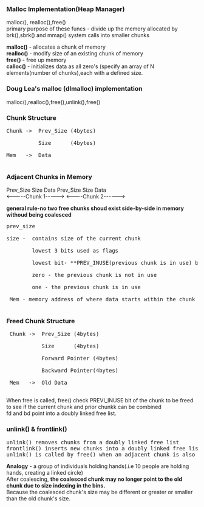 ### Malloc Implementation(Heap Manager)
<p> malloc(), realloc(),free() <br>
primary purpose of these funcs - divide up the memory allocated by brk(),sbrk() and mmap() system calls into smaller chunks <br>
 
**malloc()** - allocates a chunk of memory <br>
**realloc()** - modify size of an existing chunk of memory <br>
**free()** - free up memory <br>
**calloc()** - initializes data as all zero's (specify an array of N elements(number of chunks),each with a defined size. 
</p>

### Doug Lea's malloc (dlmalloc) implementation 
malloc(),realloc(),free(),unlink(),free() <br> 
 
### Chunk Structure  
<pre>
Chunk ->  Prev_Size (4bytes)  <br>
          Size      (4bytes)  <br>
Mem   ->  Data                <br>
</pre>

### Adjacent Chunks in Memory 
Prev_Size Size Data Prev_Size Size Data <br>
<-----Chunk 1-----> <----Chunk 2------> <br>

**general rule-no two free chunks shoud exist side-by-side in memory withoud being coalesced** <br>
<pre>
prev_size <br>
size -  contains size of the current chunk<br>
        lowest 3 bits used as flags <br> 
        lowest bit- **PREV_INUSE(previous chunk is in use) bit** <br>
        zero - the previous chunk is not in use <br>
        one - the previous chunk is in use <br> 
 Mem - memory address of where data starts within the chunk <br>
</pre>

### Freed Chunk Structure
<pre>
 Chunk ->  Prev_Size (4bytes)       <br>
           Size      (4bytes)      <br>
           Forward Pointer (4bytes) <br>
           Backward Pointer(4bytes) <br>
 Mem   ->  Old Data                 <br>
</pre>
 When free is called, free() check PREVI_INUSE bit of the chunk to be freed to see if the current chunk and prior chunkk can be combined<br>
 fd and bd point into a doubly linked free list. 
 
### unlink() & frontlink() 
<pre>
unlink() removes chunks from a doubly linked free list
frontlink() inserts new chunks into a doubly linked free list 
unlink() is called by free() when an adjacent chunk is also unused 
</pre>
**Analogy** - a group of individuals holding hands(.i.e 10 people are holding hands, creating a linked circle) <br>
After coalescing, **the coalesced chunk may no longer point to the old chunk due to size indexing in the bins.** <br>
Because the coalesced chunk's size may be different or greater or smaller than the old chunk's size.









